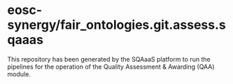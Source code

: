 <!--
SPDX-FileCopyrightText: Copyright contributors to the Software Quality Assurance as a Service (SQAaaS) project <sqaaas@ibergrid.eu>

SPDX-License-Identifier: GPL-3.0-only
-->

# eosc-synergy/fair_ontologies.git.assess.sqaaas
This repository has been generated by the SQAaaS platform to run the pipelines
for the operation of the
Quality Assessment & Awarding (QAA)
module.